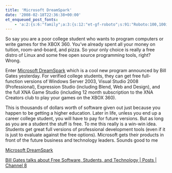 ```yaml
---
title: 'Microsoft DreamSpark'
date: '2008-02-18T22:36:38+00:00'
et_enqueued_post_fonts:
    - 'a:2:{s:6:"family";a:3:{s:12:"et-gf-roboto";s:91:"Roboto:100,100italic,300,300italic,regular,italic,500,500italic,700,700italic,900,900italic";s:22:"et-gf-roboto-condensed";s:59:"Roboto+Condensed:300,300italic,regular,italic,700,700italic";s:17:"et-gf-roboto-slab";s:51:"Roboto+Slab:100,200,300,regular,500,600,700,800,900";}s:6:"subset";a:7:{i:0;s:9:"latin-ext";i:1;s:5:"greek";i:2;s:9:"greek-ext";i:3;s:10:"vietnamese";i:4;s:8:"cyrillic";i:5;s:5:"latin";i:6;s:12:"cyrillic-ext";}}'
---
```


So say you are a poor college student who wants to program computers or write games for the XBOX 360. You’ve already spent all your money on tuition, room-and-board, and pizza. So your only choice is really a free distro of Linux and some free open source programming tools, right? Wrong.

Enter [Microsoft DreamSpark](https://downloads.channel8.msdn.com/) which is a cool new program announced by Bill Gates yesterday. For verified college students, they can get free full-function versions of Windows Server 2003, Visual Studio 2008 (Professional), Expression Studio (including Blend, Web and Design), and the full XNA Game Studio (including 12 month subscription to the XNA Creators club to play your games on the XBOX 360).

This is thousands of dollars worth of software given out just because you happen to be getting a higher education. Later in life, unless you end up a career college student, you will have to pay for future versions. But as long as you are a student the stuff is free. To me this really is a win-win idea. Students get great full versions of professional development tools (even if it is just to evaluate against the free options). Microsoft gets their products in front of the future business and technology leaders. Sounds good to me

[Microsoft DreamSpark](https://downloads.channel8.msdn.com/)

[Bill Gates talks about Free Software, Students, and Technology | Posts | Channel 8](http://channel8.msdn.com/Posts/2047/)